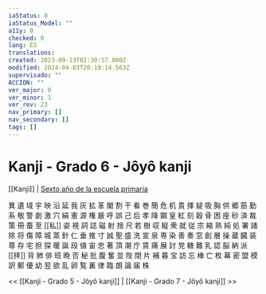 ```yaml
---
iaStatus: 0
iaStatus_Model: ""
a11y: 0
checked: 0
lang: ES
translations: 
created: 2023-09-13T02:30:57.000Z
modified: 2024-04-03T20:19:14.563Z
supervisado: ""
ACCION: ""
ver_major: 0
ver_minor: 1
ver_rev: 23
nav_primary: []
nav_secondary: []
tags: []
---
```

# Kanji - Grado 6 - Jôyô kanji

 [[Kanji]] | [Sexto año de la escuela primaria](https://es.wikibooks.org/wiki/Japon%C3%A9s/Kanji/Grado_6 "Japonés/Kanji/Grado 6")

異 遺 域 宇 映 沿 延 我 灰 拡 革 閣 割 干 看 巻 簡 危 机 貴 揮 疑 吸 胸 供 郷 筋 勤 系 敬 警 劇 激 穴 絹 憲 源 権 厳 呼 誤 己 后 孝 降 鋼 皇 紅 刻 穀 骨 困 座 砂 済 裁 策 冊 蚕 至 [[私]] 姿 視 詞 誌 磁 射 捨 尺 若 樹 収 縦 衆 就 従 宗 縮 熟 純 処 署 諸 除 将 傷 障 城 蒸 針 仁 垂 推 寸 誠 聖 盛 洗 宣 泉 専 染 善 奏 窓 創 層 操 蔵 臓 装 尊 存 宅 担 探 暖 誕 段 値 宙 忠 著 頂 潮 庁 賃 痛 展 討 党 糖 難 乳 認 脳 納 派 [[拝]] 背 肺 俳 班 晩 否 秘 批 腹 奮 並 陛 閉 片 補 暮 宝 訪 忘 棒 亡 枚 幕 密 盟 模 訳 郵 優 幼 翌 欲 乱 卵 覧 裏 律 臨 朗 論 届 株

<< [[Kanji - Grado 5 - Jôyô kanji]] | [[Kanji - Grado 7 - Jôyô kanji]] >>

